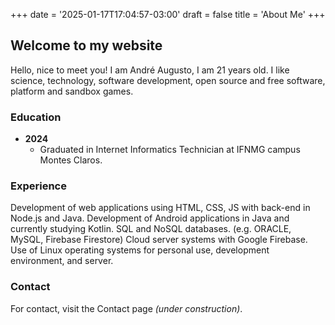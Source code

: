 +++
date = '2025-01-17T17:04:57-03:00'
draft = false
title = 'About Me'
+++

## Welcome to my website

Hello, nice to meet you!
I am André Augusto, I am 21 years old.
I like science, technology, software development, open source and free software, platform and sandbox games.

### Education

- **2024**
  - Graduated in Internet Informatics Technician at IFNMG campus Montes Claros.

### Experience

Development of web applications using HTML, CSS, JS with back-end in Node.js and Java.
Development of Android applications in Java and currently studying Kotlin.
SQL and NoSQL databases. (e.g. ORACLE, MySQL, Firebase Firestore)
Cloud server systems with Google Firebase.
Use of Linux operating systems for personal use, development environment, and server.

### Contact

For contact, visit the Contact page *(under construction)*.
